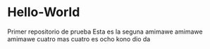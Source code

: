 # Hello-World
Primer repositorio de prueba
Esta es la seguna amimawe amimawe amimawe
cuatro mas cuatro es ocho
kono dio da
